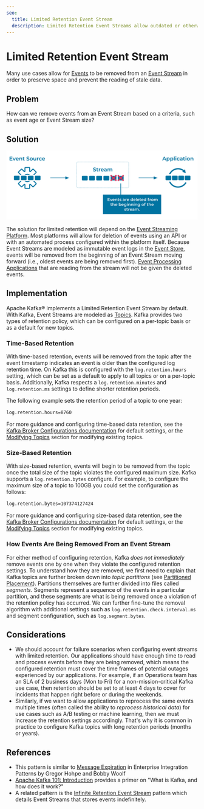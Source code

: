 ```yaml
---
seo:
  title: Limited Retention Event Stream
  description: Limited Retention Event Streams allow outdated or otherwise undesired events to be removed from an Event Stream.
---
```


# Limited Retention Event Stream
Many use cases allow for [Events](../event/event.md) to be removed from an [Event Stream](../event-stream/event-stream.md) in order to preserve space and prevent the reading of stale data.

## Problem
How can we remove events from an Event Stream based on a criteria, such as event age or Event Stream size?

## Solution
![limited-retention-event-stream](../img/limited-retention-event-stream.svg)

The solution for limited retention will depend on the [Event Streaming Platform](../event-stream/event-streaming-platform.md). Most platforms will allow for deletion of events using an API or with an automated process configured within the platform itself. Because Event Streams are modeled as immutable event logs in the [Event Store](../event-storage/event-store.md), events will be removed from the beginning of an Event Stream moving forward (i.e., oldest events are being removed first). [Event Processing Applications](../event-processing/event-processing-application.md) that are reading from the stream will not be given the deleted events.

## Implementation
Apache Kafka® implements a Limited Retention Event Stream by default. With Kafka, Event Streams are modeled as [Topics](https://docs.confluent.io/platform/current/kafka/introduction.html#main-concepts-and-terminology). Kafka provides two types of retention policy, which can be configured on a per-topic basis or as a default for new topics.

### Time-Based Retention
With time-based retention, events will be removed from the topic after the event timestamp indicates an event is older than the configured log retention time. On Kafka this is configured with the `log.retention.hours` setting, which can be set as a default to apply to all topics or on a per-topic basis. Additionally, Kafka respects a `log.retention.minutes` and `log.retention.ms` settings to define shorter retention periods.

The following example sets the retention period of a topic to one year: 

```bash
log.retention.hours=8760
```

For more guidance and configuring time-based data retention, see the [Kafka Broker Configurations documentation](https://docs.confluent.io/platform/current/installation/configuration/broker-configs.html) for default settings, or the [Modifying Topics](https://docs.confluent.io/platform/current/kafka/post-deployment.html#modifying-topics) section for modifying existing topics.

### Size-Based Retention
With size-based retention, events will begin to be removed from the topic once the total size of the topic violates the configured maximum size. Kafka supports a `log.retention.bytes` configure. For example, to configure the maximum size of a topic to 100GB you could set the configuration as follows: 
 
```bash
log.retention.bytes=107374127424
```

For more guidance and configuring size-based data retention, see the [Kafka Broker Configurations documentation](https://docs.confluent.io/platform/current/installation/configuration/broker-configs.html) for default settings, or the [Modifying Topics](https://docs.confluent.io/platform/current/kafka/post-deployment.html#modifying-topics) section for modifying existing topics.


### How Events Are Being Removed From an Event Stream

For either method of configuring retention, Kafka _does not immediately_ remove events one by one when they violate the configured retention settings. To understand how they are removed, we first need to explain that Kafka topics are further broken down into _topic partitions_ (see [Partitioned Placement](../event-stream/partitioned-parallelism.md)). Partitions themselves are further divided into files called _segments_. Segments represent a sequence of the events in a particular partition, and these segments are what is being removed once a violation of the retention policy has occurred. We can further fine-tune the removal algorithm with additional settings such as `log.retention.check.interval.ms` and segment configuration, such as `log.segment.bytes`. 


## Considerations
* We should account for failure scenarios when configuring event streams with limited retention. Our applications should have enough time to read and process events before they are being removed, which means the configured retention must cover the time frames of potential outages experienced by our applications. For example, if an Operations team has an SLA of 2 business days (Mon to Fri) for a non-mission-critical Kafka use case, then retention should be set to at least 4 days to cover for incidents that happen right before or during the weekends.
* Similarly, if we want to allow applications to reprocess the same events multiple times (often called the ability to _reprocess historical data_) for use cases such as A/B testing or machine learning, then we must increase the retention settings accordingly. That's why it is common in practice to configure Kafka topics with long retention periods (months or years).

## References
* This pattern is similar to [Message Expiration](https://www.enterpriseintegrationpatterns.com/patterns/messaging/MessageExpiration.html) in Enterprise Integration Patterns by Gregor Hohpe and Bobby Woolf
* [Apache Kafka 101: Introduction](/learn-kafka/apache-kafka/events/) provides a primer on "What is Kafka, and how does it work?"
* A related pattern is the [Infinite Retention Event Stream](infinite-retention-event-stream.md) pattern which details Event Streams that stores events indefinitely.
